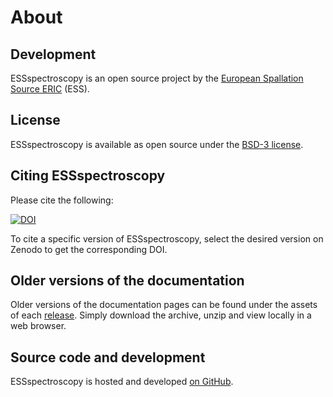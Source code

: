 # About

## Development

ESSspectroscopy is an open source project by the [European Spallation Source ERIC](https://europeanspallationsource.se/) (ESS).

## License

ESSspectroscopy is available as open source under the [BSD-3 license](https://opensource.org/licenses/BSD-3-Clause).

## Citing ESSspectroscopy

Please cite the following:

[![DOI](https://zenodo.org/badge/DOI/10.5281/zenodo.14943875.svg)](https://zenodo.org/doi/10.5281/zenodo.14943875)

To cite a specific version of ESSspectroscopy, select the desired version on Zenodo to get the corresponding DOI.

## Older versions of the documentation

Older versions of the documentation pages can be found under the assets of each [release](https://github.com/scipp/essspectroscopy/releases).
Simply download the archive, unzip and view locally in a web browser.

## Source code and development

ESSspectroscopy is hosted and developed [on GitHub](https://github.com/scipp/essspectroscopy).

